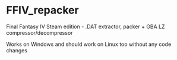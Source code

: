 # FFIV_repacker
Final Fantasy IV Steam edition - .DAT extractor, packer + GBA LZ compressor/decompressor

Works on Windows and should work on Linux too without any code changes
